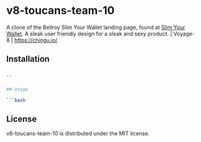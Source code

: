 # v8-toucans-team-10

A clone of the Bellroy Slim Your Wallet landing page, found at [Slim Your Wallet](https://bellroy.com/explore/slim-your-wallet). A sleak user friendly design for a sleak and sexy product. | Voyage-8 | https://chingu.io/

## Installation

```bash

``

## Usage

```bash

```

## License 

v8-toucans-team-10 is distributed under the MIT license.
